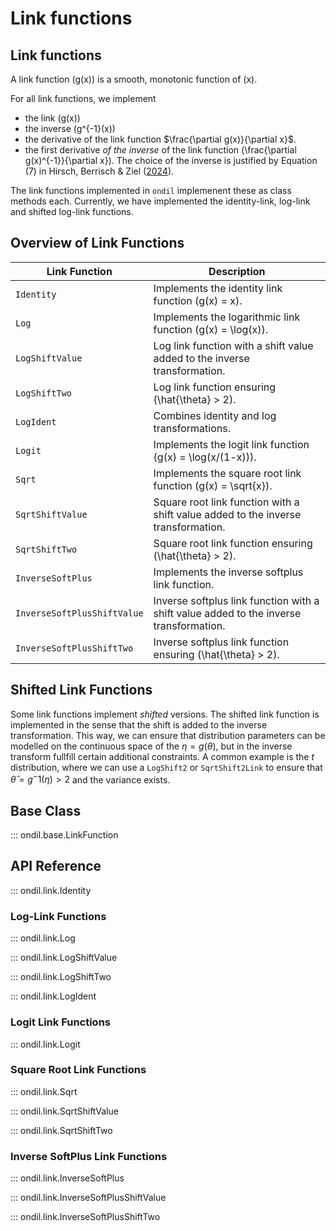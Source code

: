 # Link functions 

## Link functions 

A link function \(g(x)\) is a smooth, monotonic function of \(x\). 

For all link functions, we implement 

- the link \(g(x)\)
- the inverse \(g^{-1}(x)\)
- the derivative of the link function $\frac{\partial g(x)}{\partial x}$.
- the first derivative _of the inverse_ of the link function \(\frac{\partial g(x)^{-1}}{\partial x}\). The choice of the inverse is justified by Equation (7) in Hirsch, Berrisch & Ziel ([2024](https://github.com/simon-hirsch/ondil/blob/main/paper.pdf)). 

The link functions implemented in `ondil` implemenent these as class methods each. Currently, we have implemented the identity-link, log-link and  shifted log-link functions.


## Overview of Link Functions

| Link Function               | Description                                                                            |
| --------------------------- | -------------------------------------------------------------------------------------- |
| `Identity`                  | Implements the identity link function \(g(x) = x\).                                    |
| `Log`                       | Implements the logarithmic link function \(g(x) = \log(x)\).                           |
| `LogShiftValue`             | Log link function with a shift value added to the inverse transformation.              |
| `LogShiftTwo`               | Log link function ensuring \(\hat{\theta} > 2\).                                       |
| `LogIdent`                  | Combines identity and log transformations.                                             |
| `Logit`                     | Implements the logit link function \(g(x) = \log(x/(1-x))\).                           |
| `Sqrt`                      | Implements the square root link function \(g(x) = \sqrt{x}\).                          |
| `SqrtShiftValue`            | Square root link function with a shift value added to the inverse transformation.      |
| `SqrtShiftTwo`              | Square root link function ensuring \(\hat{\theta} > 2\).                               |
| `InverseSoftPlus`           | Implements the inverse softplus link function.                                         |
| `InverseSoftPlusShiftValue` | Inverse softplus link function with a shift value added to the inverse transformation. |
| `InverseSoftPlusShiftTwo`   | Inverse softplus link function ensuring \(\hat{\theta} > 2\).                          |

## Shifted Link Functions

Some link functions implement _shifted_ versions. The shifted link function is implemented in the sense that the shift is added to the inverse transformation. This way, we can ensure that distribution parameters can be modelled on the continuous space of the $\eta = g(\theta)$, but in the inverse transform fullfill certain additional constraints. A common example is the $t$ distribution, where we can use a `LogShift2` or `SqrtShift2Link` to ensure that $\hat{\theta} = g^-1(\eta) > 2$ and the variance exists.

## Base Class

::: ondil.base.LinkFunction

## API Reference

::: ondil.link.Identity

### Log-Link Functions

::: ondil.link.Log

::: ondil.link.LogShiftValue

::: ondil.link.LogShiftTwo

::: ondil.link.LogIdent

### Logit Link Functions

::: ondil.link.Logit

### Square Root Link Functions

::: ondil.link.Sqrt

::: ondil.link.SqrtShiftValue

::: ondil.link.SqrtShiftTwo


### Inverse SoftPlus Link Functions

::: ondil.link.InverseSoftPlus

::: ondil.link.InverseSoftPlusShiftValue

::: ondil.link.InverseSoftPlusShiftTwo